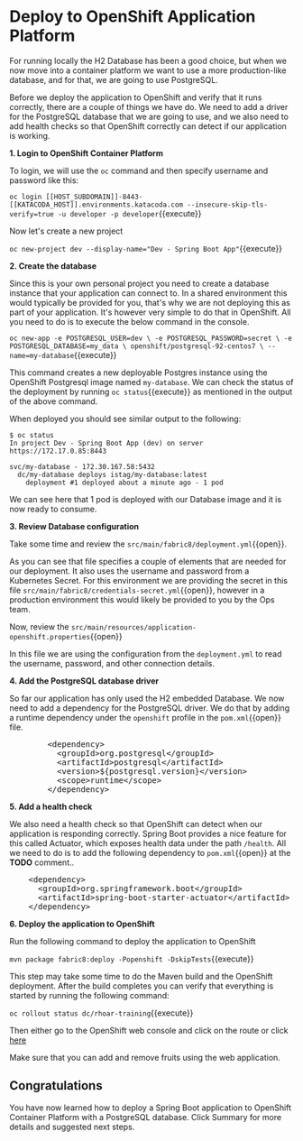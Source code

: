 # Deploy to OpenShift Application Platform

For running locally the H2 Database has been a good choice, but when we now move into a container platform we want to use a more production-like database, and for that, we are going to use PostgreSQL. 

Before we deploy the application to OpenShift and verify that it runs correctly, there are a couple of things we have do. We need to add a driver for the PostgreSQL database that we are going to use, and we also need to add health checks so that OpenShift correctly can detect if our application is working. 

**1. Login to OpenShift Container Platform**

To login, we will use the `oc` command and then specify username and password like this:

``oc login [[HOST_SUBDOMAIN]]-8443-[[KATACODA_HOST]].environments.katacoda.com --insecure-skip-tls-verify=true -u developer -p developer``{{execute}}

Now let's create a new project 

``oc new-project dev --display-name="Dev - Spring Boot App"``{{execute}}

**2. Create the database**

Since this is your own personal project you need to create a database instance that your application can connect to. In a shared environment this would typically be provided for you, that's why we are not deploying this as part of your application. It's however very simple to do that in OpenShift. All you need to do is to execute the below command in the console.

``oc new-app -e POSTGRESQL_USER=dev \
             -e POSTGRESQL_PASSWORD=secret \
             -e POSTGRESQL_DATABASE=my_data \
             openshift/postgresql-92-centos7 \
             --name=my-database``{{execute}}

This command creates a new deployable Postgres instance using the OpenShift Postgresql image named `my-database`. We
can check the status of the deployment by running `oc status`{{execute}} as mentioned in the output of the above command.

When deployed you should see similar output to the following:

```
$ oc status
In project Dev - Spring Boot App (dev) on server https://172.17.0.85:8443

svc/my-database - 172.30.167.58:5432
  dc/my-database deploys istag/my-database:latest
    deployment #1 deployed about a minute ago - 1 pod
```

We can see here that 1 pod is deployed with our Database image and it is now ready to consume. 

**3. Review Database configuration**

Take some time and review the ``src/main/fabric8/deployment.yml``{{open}}.

As you can see that file specifies a couple of elements that are needed for our deployment. It also uses the username and password from a Kubernetes Secret. For this environment we are providing the secret in this file ``src/main/fabric8/credentials-secret.yml``{{open}}, however in a production environment this would likely be provided to you by the Ops team.

Now, review the ``src/main/resources/application-openshift.properties``{{open}}

In this file we are using the configuration from the `deployment.yml` to read the username, password, and other connection details. 

**4. Add the PostgreSQL database driver**

So far our application has only used the H2 embedded Database. We now need to add a dependency for the PostgreSQL driver. We do that by adding a runtime dependency under the `openshift` profile in the ``pom.xml``{{open}} file.

<pre class="file" data-filename="pom.xml" data-target="insert" data-marker="<!-- TODO: Add PostgreSQL database dependency here -->">
        &lt;dependency&gt;
          &lt;groupId&gt;org.postgresql&lt;/groupId&gt;
          &lt;artifactId&gt;postgresql&lt;/artifactId&gt;
          &lt;version&gt;${postgresql.version}&lt;/version&gt;
          &lt;scope&gt;runtime&lt;/scope&gt;
        &lt;/dependency&gt;
</pre>


**5. Add a health check**

We also need a health check so that OpenShift can detect when our application is responding correctly. Spring Boot provides a nice feature for this called Actuator, which exposes health data under the path `/health`. All we need to do is to add the following dependency to ``pom.xml``{{open}} at the **TODO** comment..

<pre class="file" data-filename="pom.xml" data-target="insert" data-marker="<!-- TODO: Add Actuator dependency here -->">
    &lt;dependency&gt;
      &lt;groupId&gt;org.springframework.boot&lt;/groupId&gt;
      &lt;artifactId&gt;spring-boot-starter-actuator&lt;/artifactId&gt;
    &lt;/dependency&gt;
</pre>

**6. Deploy the application to OpenShift**

Run the following command to deploy the application to OpenShift

``mvn package fabric8:deploy -Popenshift -DskipTests``{{execute}}

This step may take some time to do the Maven build and the OpenShift deployment. After the build completes you can verify that everything is started by running the following command:

``oc rollout status dc/rhoar-training``{{execute}}

Then either go to the OpenShift web console and click on the route or click [here](http://rhoar-training-dev.[[HOST_SUBDOMAIN]]-80-[[KATACODA_HOST]].environments.katacoda.com/)

Make sure that you can add and remove fruits using the web application.

## Congratulations

You have now learned how to deploy a Spring Boot application to OpenShift Container Platform with a PostgreSQL database. Click Summary for more details and suggested next steps.
